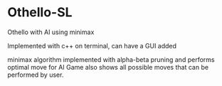# Othello-SL
Othello with AI using minimax

Implemented with c++ on terminal, can have a GUI added

minimax algorithm implemented with alpha-beta pruning and performs optimal move for AI
Game also shows all possible moves that can be performed by user.
